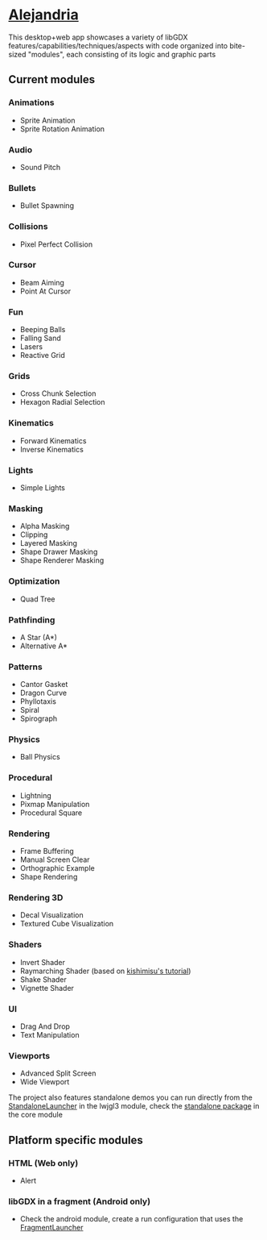 # [Alejandria](https://raxorg.github.io/Alejandria/)

This desktop+web app showcases a variety of libGDX features/capabilities/techniques/aspects with code organized into bite-sized
"modules", each consisting of its logic and graphic parts

## Current modules

### Animations
- Sprite Animation
- Sprite Rotation Animation

### Audio
- Sound Pitch

### Bullets
- Bullet Spawning

### Collisions
- Pixel Perfect Collision

### Cursor
- Beam Aiming
- Point At Cursor

### Fun
- Beeping Balls
- Falling Sand
- Lasers
- Reactive Grid

### Grids
- Cross Chunk Selection
- Hexagon Radial Selection

### Kinematics
- Forward Kinematics
- Inverse Kinematics

### Lights
- Simple Lights

### Masking
- Alpha Masking
- Clipping
- Layered Masking
- Shape Drawer Masking
- Shape Renderer Masking

### Optimization
- Quad Tree

### Pathfinding
- A Star (A*)
- Alternative A*

### Patterns
- Cantor Gasket
- Dragon Curve
- Phyllotaxis
- Spiral
- Spirograph

### Physics
- Ball Physics

### Procedural
- Lightning
- Pixmap Manipulation
- Procedural Square

### Rendering
- Frame Buffering
- Manual Screen Clear
- Orthographic Example
- Shape Rendering

### Rendering 3D
- Decal Visualization
- Textured Cube Visualization

### Shaders
- Invert Shader
- Raymarching Shader (based on [kishimisu's tutorial](https://www.youtube.com/watch?v=khblXafu7iA))
- Shake Shader
- Vignette Shader

### UI
- Drag And Drop
- Text Manipulation

### Viewports
- Advanced Split Screen
- Wide Viewport

The project also features standalone demos you can run directly from the 
[StandaloneLauncher](/lwjgl3/src/main/java/com/epicness/alejandria/lwjgl3/Lwjgl3Launcher.java) in the lwjgl3 module, check the
[standalone package](/core/src/main/java/com/epicness/standalone) in the core module

## Platform specific modules

### HTML (Web only)
- Alert

### libGDX in a fragment (Android only)
- Check the android module, create a run configuration that uses the [FragmentLauncher](/android/src/main/java/com/epicness/alejandria/android/FragmentLauncher.java)
